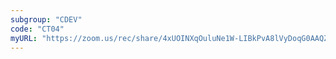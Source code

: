 ```yaml
---
subgroup: "CDEV"
code: "CT04"
myURL: "https://zoom.us/rec/share/4xUOINXqOuluNe1W-LIBkPvA8lVyDoqG0AAQZkezRt6PdpJ5yqzEo_JC7DndSzo.YYTKB8Nn0k22ynFr?startTime=1623790942000"
---
```

